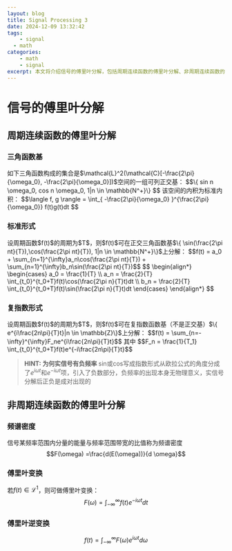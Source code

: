 ```yaml
---
layout: blog
title: Signal Processing 3
date: 2024-12-09 13:32:42
tags:
    - signal
  - math
categories:
    - math
    - signal
excerpt: 本文将介绍信号的傅里叶分解，包括周期连续函数的傅里叶分解、非周期连续函数的傅里叶变换等内容。
---
```

# 信号的傅里叶分解



## 周期连续函数的傅里叶分解
### 三角函数基
<span>
如下三角函数构成的集合是$\mathcal{L}^2(\mathcal{C}[-\frac{2\pi}{\omega_0}, -\frac{2\pi}{\omega_0}])$空间的一组可列正交基：
$$\{ sin n \omega_0, cos n \omega_0, 1|n \in \mathbb{N^+}\} $$
该空间的内积为标准内积：
$$\langle f, g \rangle = \int_{ -\frac{2\pi}{\omega_0} }^{\frac{2\pi}{\omega_0}} f(t)g(t)dt $$
</span>

### 标准形式
<span>
设周期函数$f(t)$的周期为$T$，则$f(t)$可在正交三角函数基$\{ \sin(\frac{2\pi nt}{T}),\cos(\frac{2\pi nt}{T}), 1|n \in \mathbb{N^+}\}$上分解：
</span>
$$f(t) = a_0 + \sum_{n=1}^{\infty}a_n\cos(\frac{2\pi nt}{T}) + \sum_{n=1}^{\infty}b_n\sin(\frac{2\pi nt}{T})$$

<span>
$$
\begin{align*}
    \begin{cases}
        a_0 = \frac{1}{T} \\
        a_n = \frac{2}{T} \int_{t_0}^{t_0+T}f(t)\cos(\frac{2\pi n}{T}t)dt \\
        b_n = \frac{2}{T} \int_{t_0}^{t_0+T}f(t)\sin(\frac{2\pi n}{T}t)dt
    \end{cases}
\end{align*}
$$
</span>

### 复指数形式
<span>
设周期函数$f(t)$的周期为$T$，则$f(t)$可在复指数函数基（不是正交基）$\{ e^{i\frac{2n\pi}{T}t}|n \in \mathbb{Z}\}$上分解：
$$f(t) = \sum_{n=-\infty}^{\infty}F_ne^{i\frac{2n\pi}{T}t}$$
其中
$$F_n = \frac{1}{T_1} \int_{t_0}^{t_0+T}f(t)e^{-i\frac{2n\pi}{T}t}$$
</span>

> **HINT: 为何实信号有负频率**
> sin或cos写成指数形式从欧拉公式的角度分成了$e^{i\omega t}$和$e^{-i\omega t}$项，引入了负数部分，负频率的出现本身无物理意义，实信号分解后正负是成对出现的

## 非周期连续函数的傅里叶分解
### 频谱密度
信号某频率范围内分量的能量与频率范围带宽的比值称为频谱密度
$$F(\omega) =\frac{d(E(\omega))}{d \omega}$$

### 傅里叶变换
若$f(t) \in \mathcal{L}^1$，则可做傅里叶变换：
$$F(\omega) = \int_{-\infty}^{\infty} f(t)e^{-i\omega t}dt $$

### 傅里叶逆变换
$$f(t) = \int_{-\infty}^{\infty} F(\omega)e^{i\omega t}d\omega$$

